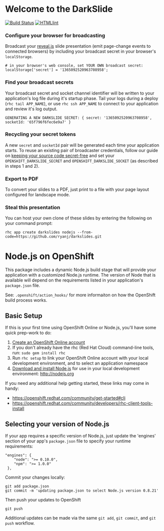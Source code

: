 # Welcome to the DarkSlide

[![Build Status](https://travis-ci.org/ryanj/darkslides.png?branch=master)](https://travis-ci.org/ryanj/darkslides)
[![HTMLlint](http://badges.brihten.com/lint/badge-medium.png)](http://lint.brihten.com/html/report?u=http%3A//darkslides-rjdemo.rhcloud.com&s=1111110)

### Configure your browser for broadcasting
Broadcast your [reveal.js](http://lab.hakim.se/reveal-js/) slide presentation (emit page-change events to connected browsers) by including your broadcast secret in your browser's `localStorage`.

    # in your browser's web console, set YOUR OWN broadcast secret:
    localStorage['secret'] = '1365092520963708958';

### Find your broadcast secrets
Your broadcast secret and socket channel identifier will be written to your application's log file during it's startup phase.  Tail your logs during a deploy (`rhc tail APP_NAME`), or use `rhc ssh APP_NAME` to connect to your application and review it's log output.

    GENERATING A NEW DARKSLIDE SECRET: { secret: '1365092520963708958', socketId: '65f796f6fec6e9a7' }

### Recycling your secret tokens
A new `secret` and `socketId` pair will be generated each time your application starts.  To reuse an existing pair of broadcaster credentials, follow our guide on [keeping your source code secret-free](https://www.openshift.com/blogs/secret-free-source-on-paas) and set your `OPENSHIFT_DARKSLIDE_SECRET` and `OPENSHIFT_DARKSLIDE_SOCKET` (as described in steps 1 and 2).

### Export to PDF
To convert your slides to a PDF, just print to a file with your page layout configured for landscape mode.

### Steal this presentation
You can host your own clone of these slides by entering the following on your command prompt:

    rhc app create darkslides nodejs --from-code=https://github.com/ryanj/darkslides.git

# Node.js on OpenShift
This package includes a dynamic Node.js build stage that will provide your application with a customized Node.js runtime.
The version of Node that is available will depend on the requirements listed in your application's `package.json` file.

See: `.openshift/action_hooks/` for more informaiton on how the OpenShift build process works.

## Basic Setup
If this is your first time using OpenShift Online or Node.js, you'll have some quick prep-work to do:

1. [Create an OpenShift Online account](http://openshift.redhat.com/app/account/new)
2. If you don't already have the rhc (Red Hat Cloud) command-line tools, run: `sudo gem install rhc`
3. Run `rhc setup` to link your OpenShift Online account with your local development environment, and to select an application namespace
4. [Download and install Node.js](http://nodejs.org) for use in your local development environment: http://nodejs.org

If you need any additional help getting started, these links may come in handy:

 * https://openshift.redhat.com/community/get-started#cli
 * https://openshift.redhat.com/community/developers/rhc-client-tools-install

## Selecting your version of Node.js
If your app requires a specific version of Node.js, just update the 'engines' section of your app's `package.json` file to specify your runtime requirements:

    "engines": {
        "node": ">= 0.10.0",
        "npm": ">= 1.0.0"
     },

Commit your changes locally:

    git add package.json
    git commit -m 'updating package.json to select Node.js version 0.8.21'

Then push your updates to OpenShift

    git push

Additional updates can be made via the same `git add`, `git commit`, and `git push` workflow.
